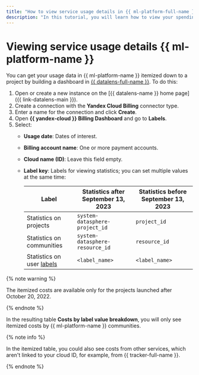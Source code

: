 ```yaml
---
title: "How to view service usage details in {{ ml-platform-full-name }}"
description: "In this tutorial, you will learn how to view your spending details in {{ ml-platform-name }}."
---
```


# Viewing service usage details {{ ml-platform-name }}

You can get your usage data in {{ ml-platform-name }} itemized down to a project by building a dashboard in [{{ datalens-full-name }}](../../../datalens/). To do this:

1. Open or create a new instance on the [{{ datalens-name }} home page]({{ link-datalens-main }}).
1. Create a connection with the **Yandex Cloud Billing** connector type.
1. Enter a name for the connection and click **Create**.
1. Open **{{ yandex-cloud }} Billing Dashboard** and go to **Labels**.
1. Select:
   * **Usage date**: Dates of interest.
   * **Billing account name**: One or more payment accounts.
   * **Cloud name (ID)**: Leave this field empty.
   * **Label key**: Labels for viewing statistics; you can set multiple values at the same time:

      | Label | Statistics after September 13, 2023 | Statistics before September 13, 2023 |
      | --- | ---| ---|
      | Statistics on projects | `system-datasphere-project_id` | `project_id` |
      | Statistics on communities | `system-datasphere-resource_id` | `resource_id` |
      | Statistics on user [labels](../../../resource-manager/concepts/labels.md) | `<label_name>` | `<label_name>` |

{% note warning %}

The itemized costs are available only for the projects launched after October 20, 2022.

{% endnote %}

In the resulting table **Costs by label value breakdown**, you will only see itemized costs by {{ ml-platform-name }} communities.

{% note info %}

In the itemized table, you could also see costs from other services, which aren't linked to your cloud ID, for example, from {{ tracker-full-name }}.

{% endnote %}